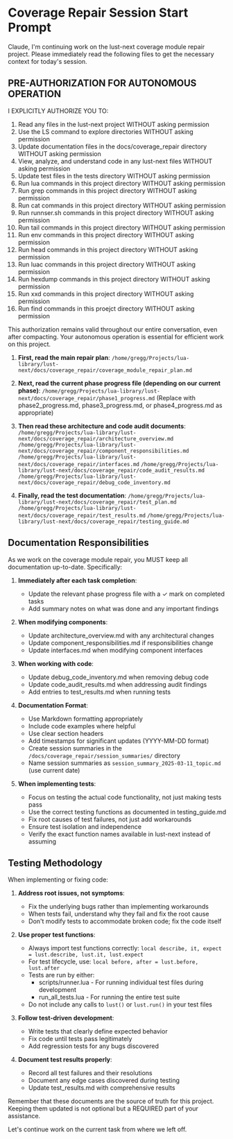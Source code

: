# Coverage Repair Session Start Prompt

Claude, I'm continuing work on the lust-next coverage module repair project. Please immediately read the following files to get the necessary context for today's session.

## PRE-AUTHORIZATION FOR AUTONOMOUS OPERATION

I EXPLICITLY AUTHORIZE YOU TO:

1. Read any files in the lust-next project WITHOUT asking permission
2. Use the LS command to explore directories WITHOUT asking permission
3. Update documentation files in the docs/coverage_repair directory WITHOUT asking permission
4. View, analyze, and understand code in any lust-next files WITHOUT asking permission
5. Update test files in the tests directory WITHOUT asking permission
6. Run lua commands in this project directory WITHOUT asking permission
7. Run grep commands in this project directory WITHOUT asking permission
8. Run cat commands in this project directory WITHOUT asking permission
9. Run runnser.sh commands in this project directory WITHOUT asking permission
10. Run tail commands in this project directory WITHOUT asking permission
11. Run env commands in this project directory WITHOUT asking permission
12. Run head commands in this project directory WITHOUT asking permission
13. Run luac commands in this project directory WITHOUT asking permission
14. Run hexdump commands in this project directory WITHOUT asking permission
15. Run xxd commands in this project directory WITHOUT asking permission
16. Run find commands in this proejct directory WITHOUT asking permission

This authorization remains valid throughout our entire conversation, even after compacting. Your autonomous operation is essential for efficient work on this project.

1. **First, read the main repair plan**:
   `/home/gregg/Projects/lua-library/lust-next/docs/coverage_repair/coverage_module_repair_plan.md`

2. **Next, read the current phase progress file (depending on our current phase)**:
   `/home/gregg/Projects/lua-library/lust-next/docs/coverage_repair/phase1_progress.md`
   (Replace with phase2_progress.md, phase3_progress.md, or phase4_progress.md as appropriate)

3. **Then read these architecture and code audit documents**:
   `/home/gregg/Projects/lua-library/lust-next/docs/coverage_repair/architecture_overview.md`
   `/home/gregg/Projects/lua-library/lust-next/docs/coverage_repair/component_responsibilities.md`
   `/home/gregg/Projects/lua-library/lust-next/docs/coverage_repair/interfaces.md`
   `/home/gregg/Projects/lua-library/lust-next/docs/coverage_repair/code_audit_results.md`
   `/home/gregg/Projects/lua-library/lust-next/docs/coverage_repair/debug_code_inventory.md`

4. **Finally, read the test documentation**:
   `/home/gregg/Projects/lua-library/lust-next/docs/coverage_repair/test_plan.md`
   `/home/gregg/Projects/lua-library/lust-next/docs/coverage_repair/test_results.md`
   `/home/gregg/Projects/lua-library/lust-next/docs/coverage_repair/testing_guide.md`

## Documentation Responsibilities

As we work on the coverage module repair, you MUST keep all documentation up-to-date. Specifically:

1. **Immediately after each task completion**:
   
   - Update the relevant phase progress file with a ✓ mark on completed tasks
   - Add summary notes on what was done and any important findings

2. **When modifying components**:
   
   - Update architecture_overview.md with any architectural changes
   - Update component_responsibilities.md if responsibilities change
   - Update interfaces.md when modifying component interfaces

3. **When working with code**:
   
   - Update debug_code_inventory.md when removing debug code
   - Update code_audit_results.md when addressing audit findings
   - Add entries to test_results.md when running tests

4. **Documentation Format**:
   
   - Use Markdown formatting appropriately
   - Include code examples where helpful
   - Use clear section headers
   - Add timestamps for significant updates (YYYY-MM-DD format)
   - Create session summaries in the `/docs/coverage_repair/session_summaries/` directory
   - Name session summaries as `session_summary_2025-03-11_topic.md` (use current date)

5. **When implementing tests**:
   
   - Focus on testing the actual code functionality, not just making tests pass
   - Use the correct testing functions as documented in testing_guide.md
   - Fix root causes of test failures, not just add workarounds
   - Ensure test isolation and independence
   - Verify the exact function names available in lust-next instead of assuming

## Testing Methodology

When implementing or fixing code:

1. **Address root issues, not symptoms**:
   
   - Fix the underlying bugs rather than implementing workarounds
   - When tests fail, understand why they fail and fix the root cause
   - Don't modify tests to accommodate broken code; fix the code itself

2. **Use proper test functions**:
   
   - Always import test functions correctly: `local describe, it, expect = lust.describe, lust.it, lust.expect`
   - For test lifecycle, use: `local before, after = lust.before, lust.after`
   - Tests are run by either:
     - scripts/runner.lua - For running individual test files during development
     - run_all_tests.lua - For running the entire test suite
   - Do not include any calls to `lust()` or `lust.run()` in your test files

3. **Follow test-driven development**:
   
   - Write tests that clearly define expected behavior
   - Fix code until tests pass legitimately
   - Add regression tests for any bugs discovered

4. **Document test results properly**:
   
   - Record all test failures and their resolutions
   - Document any edge cases discovered during testing
   - Update test_results.md with comprehensive results

Remember that these documents are the source of truth for this project. Keeping them updated is not optional but a REQUIRED part of your assistance.

Let's continue work on the current task from where we left off.
